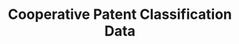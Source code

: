 ---
layout: default
bigquery: https://console.cloud.google.com/bigquery?p=patents-public-data&d=cpc&page=dataset
citation: '“Cooperative Patent Classification” by the EPO and USPTO, for public use. '
contributors: EPO, USPTO
cost: None
description: Cooperative Patent Classification Data contains the scheme and definitions
  of the Cooperative Patent Classification system for classifying patent documents.
  The CPC is the result of a partnership between the EPO and the USPTO in their joint
  effort to develop a common, internationally compatible classification system for
  technical documents, in particular patent publications, which will be used by both
  offices in the patent granting process
documentation: https://www.cooperativepatentclassification.org/cpcSchemeAndDefinitions
last_edit: 04/11/2022, 16:40:06
location: https://www.cooperativepatentclassification.org/index
maintained_by: USPTO, EPO
schema_fields:
- definition
- child_groups
- parents
- status
- ipcConcordant
- title_part
- titlePart
- additional_only
- sizeCache
- notAllocatable
- breakdownCode
- children
- ipc_concordant
- date_revised
- glossary
- limitingReferences
- synonyms
- title_full
- application_references
- residual_references
- dateRevised
- residualReferences
- childGroups
- not_allocatable
- informative_references
- breakdown_code
- applicationReferences
- limiting_references
- symbol
- informativeReferences
- titleFull
- level
shortname: cooperative_patent_classification
tags:
- patents
- science
title: Cooperative Patent Classification Data
uuid: 984374a7-16e9-4b35-9445-458daceb01bf
---